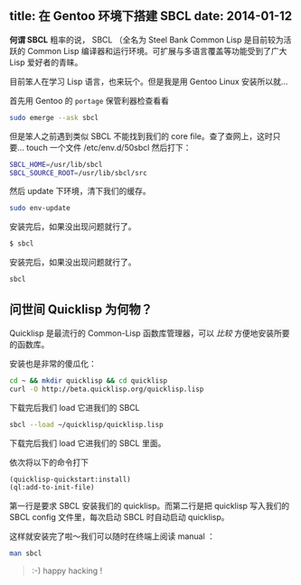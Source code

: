 title: 在 Gentoo 环境下搭建 SBCL
date: 2014-01-12
---

**何谓 SBCL** 粗率的说， SBCL （全名为 Steel Bank Common Lisp 是目前较为活跃的 Common Lisp 编译器和运行环境。可扩展与多语言覆盖等功能受到了广大 Lisp 爱好者的青睐。

目前笨人在学习 Lisp 语言，也来玩个。但是我是用 Gentoo Linux 安装所以就…

<!-- more -->

首先用 Gentoo 的 `portage` 保管利器检查看看
```bash
sudo emerge --ask sbcl
```

但是笨人之前遇到类似 SBCL 不能找到我们的 core file。查了查网上，这时只要… touch 一个文件 /etc/env.d/50sbcl 然后打下：

```bash
SBCL_HOME=/usr/lib/sbcl
SBCL_SOURCE_ROOT=/usr/lib/sbcl/src
```

然后 update 下环境，清下我们的缓存。

```bash
sudo env-update
```

安装完后，如果没出现问题就行了。

```bash
$ sbcl
```

安装完后，如果没出现问题就行了。

```bash
sbcl
```

## 问世间 Quicklisp 为何物？
Quicklisp 是最流行的 Common-Lisp 函数库管理器，可以 *比较* 方便地安装所要的函数库。

安装也是非常的傻瓜化：

```bash
cd ~ && mkdir quicklisp && cd quicklisp
curl -O http://beta.quicklisp.org/quicklisp.lisp
```

下载完后我们 load 它进我们的 SBCL
```bash
sbcl --load ~/quicklisp/quicklisp.lisp
```

下载完后我们 load 它进我们的 SBCL 里面。

依次将以下的命令打下
```lisp
(quicklisp-quickstart:install)
(ql:add-to-init-file)
```

第一行是要求 SBCL 安装我们的 quicklisp。而第二行是把 quicklisp 写入我们的 SBCL config 文件里，每次启动 SBCL 时自动启动 quicklisp。

这样就安装完了啦～我们可以随时在终端上阅读 manual ：

```bash
man sbcl
```

> :-) happy hacking !
